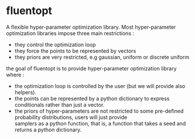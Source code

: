 # fluentopt
A flexible hyper-parameter optimization library.
Most hyper-parameter optimization libraries impose three main restrictions :

- they control the optimization loop
- they force the points to be represented by vectors
- they priors are very restricted, e.g gaussian, uniform or discrete uniform

the goal of fluentopt is to provide  hyper-parameter optimization library where :

- the optimization loop is controlled by the user (but we will provide also helpers).
- the points can be represented by a python dictionary to express conditionals rather than just a vector.
- the priors of hyper-parameters are not restricted to some pre-defined probability distributions, users will just provide  
  samplers as a python function, that is, a function that takes a seed and returns a python dictionary.

